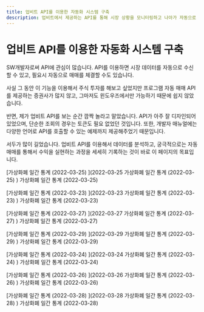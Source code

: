 ```yaml
---
title: 업비트 API를 이용한 자동화 시스템 구축
description: 업비트에서 제공하는 API를 통해 시장 상황을 모니터링하고 나아가 자동으로 거래를 할 수 있는 자동화 시스템을 구축하는 것이 목표입니다.
---
```



업비트 API를 이용한 자동화 시스템 구축
===


SW개발자로써 API에 관심이 많습니다. 
API를 이용하면 시장 데이터를 자동으로 수신할 수 있고, 
필요시 자동으로 매매를 체결할 수도 있습니다.


사실 그 동안 이 기능을 이용해서 주식 투자를 해보고 싶었지만 
프로그램 자동 매매 API를 제공하는 증권사가 많지 않고, 
그마저도 윈도우즈에서만 가능하기 때문에 쉽지 않았습니다. 


반면, 제가 업비트 API를 보는 순간 깜짝 놀라고 말았습니다. 
API가 아주 잘 디자인되어 있었으며, 단순한 조회의 경우는 토큰도 필요 없었던 것입니다. 
또한, 개발자 매뉴얼에는 다양한 언어로 API를 호출할 수 있는 예제까지 제공해주었기 때문입니다. 


서두가 많이 길었습니다. 
업비트 API를 이용해서 데이터를 분석하고, 궁극적으로는 자동 매매를 통해서 수익을 실현하는 과정을 세세히 기록하는 것이 바로 이 페이지의 목표입니다.





[가상화폐 일간 통계 (2022-03-25)
](2022-03-25 가상화폐 일간 통계 (2022-03-25)
)
가상화폐 일간 통계 (2022-03-25)



[가상화폐 일간 통계 (2022-03-23)
](2022-03-23 가상화폐 일간 통계 (2022-03-23)
)
가상화폐 일간 통계 (2022-03-23)



[가상화폐 일간 통계 (2022-03-27)
](2022-03-27 가상화폐 일간 통계 (2022-03-27)
)
가상화폐 일간 통계 (2022-03-27)



[가상화폐 일간 통계 (2022-03-29)
](2022-03-29 가상화폐 일간 통계 (2022-03-29)
)
가상화폐 일간 통계 (2022-03-29)



[가상화폐 일간 통계 (2022-03-24)
](2022-03-24 가상화폐 일간 통계 (2022-03-24)
)
가상화폐 일간 통계 (2022-03-24)



[가상화폐 일간 통계 (2022-03-26)
](2022-03-26 가상화폐 일간 통계 (2022-03-26)
)
가상화폐 일간 통계 (2022-03-26)



[가상화폐 일간 통계 (2022-03-28)
](2022-03-28 가상화폐 일간 통계 (2022-03-28)
)
가상화폐 일간 통계 (2022-03-28)

